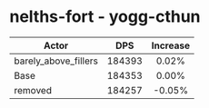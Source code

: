 # nelths-fort - yogg-cthun
| Actor | DPS | Increase |
|---|:---:|:---:|
|barely_above_fillers|184393|0.02%|
|Base|184353|0.00%|
|removed|184257|-0.05%|
